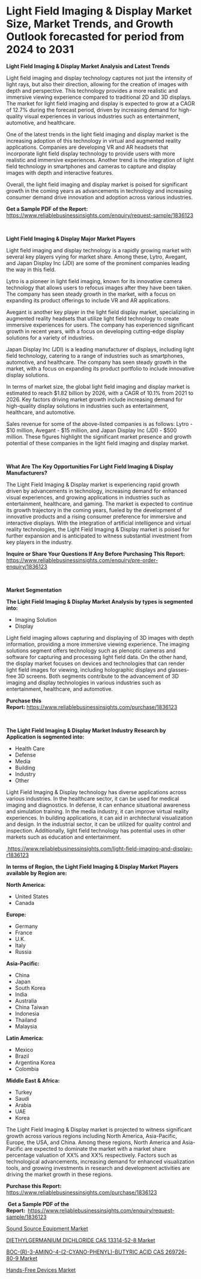 <p><h1>Light Field Imaging & Display Market Size, Market Trends, and Growth Outlook forecasted for period from 2024 to 2031</h1></p><p><strong>Light Field Imaging & Display Market Analysis and Latest Trends</strong></p>
<p><p>Light field imaging and display technology captures not just the intensity of light rays, but also their direction, allowing for the creation of images with depth and perspective. This technology provides a more realistic and immersive viewing experience compared to traditional 2D and 3D displays. The market for light field imaging and display is expected to grow at a CAGR of 12.7% during the forecast period, driven by increasing demand for high-quality visual experiences in various industries such as entertainment, automotive, and healthcare.</p><p>One of the latest trends in the light field imaging and display market is the increasing adoption of this technology in virtual and augmented reality applications. Companies are developing VR and AR headsets that incorporate light field display technology to provide users with more realistic and immersive experiences. Another trend is the integration of light field technology in smartphones and cameras to capture and display images with depth and interactive features.</p><p>Overall, the light field imaging and display market is poised for significant growth in the coming years as advancements in technology and increasing consumer demand drive innovation and adoption across various industries.</p></p>
<p><strong>Get a Sample PDF of the Report:&nbsp;</strong> <a href="https://www.reliablebusinessinsights.com/enquiry/request-sample/1836123">https://www.reliablebusinessinsights.com/enquiry/request-sample/1836123</a></p>
<p>&nbsp;</p>
<p><strong>Light Field Imaging & Display Major Market Players</strong></p>
<p><p>Light field imaging and display technology is a rapidly growing market with several key players vying for market share. Among these, Lytro, Avegant, and Japan Display Inc (JDI) are some of the prominent companies leading the way in this field.</p><p>Lytro is a pioneer in light field imaging, known for its innovative camera technology that allows users to refocus images after they have been taken. The company has seen steady growth in the market, with a focus on expanding its product offerings to include VR and AR applications.</p><p>Avegant is another key player in the light field display market, specializing in augmented reality headsets that utilize light field technology to create immersive experiences for users. The company has experienced significant growth in recent years, with a focus on developing cutting-edge display solutions for a variety of industries.</p><p>Japan Display Inc (JDI) is a leading manufacturer of displays, including light field technology, catering to a range of industries such as smartphones, automotive, and healthcare. The company has seen steady growth in the market, with a focus on expanding its product portfolio to include innovative display solutions.</p><p>In terms of market size, the global light field imaging and display market is estimated to reach $1.82 billion by 2026, with a CAGR of 10.1% from 2021 to 2026. Key factors driving market growth include increasing demand for high-quality display solutions in industries such as entertainment, healthcare, and automotive.</p><p>Sales revenue for some of the above-listed companies is as follows: Lytro - $10 million, Avegant - $15 million, and Japan Display Inc (JDI) - $500 million. These figures highlight the significant market presence and growth potential of these companies in the light field imaging and display market.</p></p>
<p>&nbsp;</p>
<p><strong>What Are The Key Opportunities For Light Field Imaging & Display Manufacturers?</strong></p>
<p><p>The Light Field Imaging & Display market is experiencing rapid growth driven by advancements in technology, increasing demand for enhanced visual experiences, and growing applications in industries such as entertainment, healthcare, and gaming. The market is expected to continue its growth trajectory in the coming years, fueled by the development of innovative products and a rising consumer preference for immersive and interactive displays. With the integration of artificial intelligence and virtual reality technologies, the Light Field Imaging & Display market is poised for further expansion and is anticipated to witness substantial investment from key players in the industry.</p></p>
<p><strong>Inquire or Share Your Questions If Any Before Purchasing This Report:</strong> <a href="https://www.reliablebusinessinsights.com/enquiry/pre-order-enquiry/1836123">https://www.reliablebusinessinsights.com/enquiry/pre-order-enquiry/1836123</a></p>
<p>&nbsp;</p>
<p><strong>Market Segmentation</strong></p>
<p><strong>The Light Field Imaging & Display Market Analysis by types is segmented into:</strong></p>
<p><ul><li>Imaging Solution</li><li>Display</li></ul></p>
<p><p>Light field imaging allows capturing and displaying of 3D images with depth information, providing a more immersive viewing experience. The imaging solutions segment offers technology such as plenoptic cameras and software for capturing and processing light field data. On the other hand, the display market focuses on devices and technologies that can render light field images for viewing, including holographic displays and glasses-free 3D screens. Both segments contribute to the advancement of 3D imaging and display technologies in various industries such as entertainment, healthcare, and automotive.</p></p>
<p><strong>Purchase this Report:&nbsp;</strong><a href="https://www.reliablebusinessinsights.com/purchase/1836123">https://www.reliablebusinessinsights.com/purchase/1836123</a></p>
<p>&nbsp;</p>
<p><strong>The Light Field Imaging & Display Market Industry Research by Application is segmented into:</strong></p>
<p><ul><li>Health Care</li><li>Defense</li><li>Media</li><li>Building</li><li>Industry</li><li>Other</li></ul></p>
<p><p>Light Field Imaging & Display technology has diverse applications across various industries. In the healthcare sector, it can be used for medical imaging and diagnostics. In defense, it can enhance situational awareness and simulation training. In the media industry, it can improve virtual reality experiences. In building applications, it can aid in architectural visualization and design. In the industrial sector, it can be utilized for quality control and inspection. Additionally, light field technology has potential uses in other markets such as education and entertainment.</p></p>
<p><a href="https://www.reliablebusinessinsights.com/light-field-imaging-and-display-r1836123">&nbsp;https://www.reliablebusinessinsights.com/light-field-imaging-and-display-r1836123</a></p>
<p><strong>In terms of Region, the Light Field Imaging & Display Market Players available by Region are:</strong></p>
<p>
    <p> <strong> North America: </strong>
        <ul>
            <li>United States</li>
            <li>Canada</li>
        </ul>
        </p> 
    <p> <strong> Europe: </strong>
        <ul>
            <li>Germany</li>
            <li>France</li>
            <li>U.K.</li>
            <li>Italy</li>
            <li>Russia</li>
        </ul>
        </p> 
    <p> <strong> Asia-Pacific: </strong>
        <ul>
            <li>China</li>
            <li>Japan</li>
            <li>South Korea</li>
            <li>India</li>
            <li>Australia</li>
            <li>China Taiwan</li>
            <li>Indonesia</li>
            <li>Thailand</li>
            <li>Malaysia</li>
        </ul>
        </p> 
    <p> <strong> Latin America: </strong>
        <ul>
            <li>Mexico</li>
            <li>Brazil</li>
            <li>Argentina Korea</li>
            <li>Colombia</li>
        </ul>
        </p> 
    <p> <strong> Middle East & Africa: </strong>
        <ul>
            <li>Turkey</li>
            <li>Saudi</li>
            <li>Arabia</li>
            <li>UAE</li>
            <li>Korea</li>
        </ul>
    </p>
    </p>
<p><p>The Light Field Imaging & Display market is projected to witness significant growth across various regions including North America, Asia-Pacific, Europe, the USA, and China. Among these regions, North America and Asia-Pacific are expected to dominate the market with a market share percentage valuation of XX% and XX% respectively. Factors such as technological advancements, increasing demand for enhanced visualization tools, and growing investments in research and development activities are driving the market growth in these regions.</p></p>
<p><strong>Purchase this Report: </strong><a href="https://www.reliablebusinessinsights.com/purchase/1836123">https://www.reliablebusinessinsights.com/purchase/1836123</a></p>
<p>&nbsp;<strong>Get a Sample PDF of the Report:&nbsp;&nbsp;</strong><a href="https://www.reliablebusinessinsights.com/enquiry/request-sample/1836123">https://www.reliablebusinessinsights.com/enquiry/request-sample/1836123</a></p>
<p><strong></strong></p>
<p><p><a href="https://www.linkedin.com/pulse/sound-source-equipment-industry-analysis-report-its-market-size-she6c">Sound Source Equipment Market</a></p><p><a href="https://github.com/neilMartin36/Market-Research-Report-List-1/blob/main/diethylgermanium-dichloride-cas-13314-52-8-market.md">DIETHYLGERMANIUM DICHLORIDE CAS 13314-52-8 Market</a></p><p><a href="https://github.com/smithy59/Market-Research-Report-List-1/blob/main/boc-r-3-amino-4-2-cyano-phenyl-butyric-acid-cas-269726-80-9-market.md">BOC-(R)-3-AMINO-4-(2-CYANO-PHENYL)-BUTYRIC ACID CAS 269726-80-9 Market</a></p><p><a href="https://www.linkedin.com/pulse/hands-free-devices-market-global-regional-analysis-2024-2031-dye8e">Hands-Free Devices Market</a></p></p>